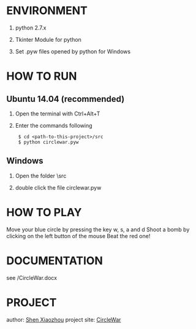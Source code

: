 # ENVIRONMENT

1. python 2.7.x

2. Tkinter Module for python

3. Set .pyw files opened by python for Windows

# HOW TO RUN

## Ubuntu 14.04 (recommended)

1. Open the terminal with Ctrl+Alt+T

2. Enter the commands following

        $ cd <path-to-this-project>/src
        $ python circlewar.pyw

## Windows

1. Open the folder <path-to-this-project>\src

2. double click the file circlewar.pyw

# HOW TO PLAY

Move your blue circle by pressing the key w, s, a and d
Shoot a bomb by clicking on the left button of the mouse
Beat the red one!

# DOCUMENTATION

see <path-to-this-project>/CircleWar.docx

# PROJECT

author: [Shen Xiaozhou](shenxiaozhouxjzx@163.com "email")
project site: [CircleWar](https://coding.net/u/CodeT/p/CircleWar/git "coding.net")

